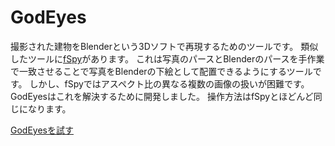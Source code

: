 # GodEyes
撮影された建物をBlenderという3Dソフトで再現するためのツールです。
類似したツールに[fSpy](https://github.com/stuffmatic/fSpy/)があります。
これは写真のパースとBlenderのパースを手作業で一致させることで写真をBlenderの下絵として配置できるようにするツールです。
しかし、fSpyではアスペクト比の異なる複数の画像の扱いが困難です。
GodEyesはこれを解決するために開発しました。
操作方法はfSpyとほどんど同じになります。

[GodEyesを試す](https://wakewakame.github.io/GodEyes/)
